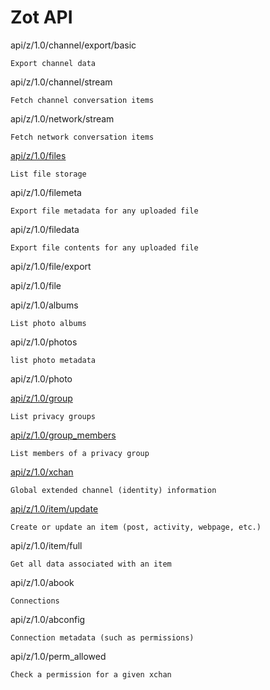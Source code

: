 Zot API
=======



api/z/1.0/channel/export/basic

	Export channel data



api/z/1.0/channel/stream

	Fetch channel conversation items 

api/z/1.0/network/stream

	Fetch network conversation items 


[api/z/1.0/files](help/api/api_files)

	List file storage

api/z/1.0/filemeta

	Export file metadata for any uploaded file


api/z/1.0/filedata

	Export file contents for any uploaded file


api/z/1.0/file/export

api/z/1.0/file

api/z/1.0/albums

	List photo albums


api/z/1.0/photos

	list photo metadata


api/z/1.0/photo


[api/z/1.0/group](help/api/group)

	List privacy groups

[api/z/1.0/group_members](help/api/group_members)

	List members of a privacy group


[api/z/1.0/xchan](help/api/api_xchan)

	Global extended channel (identity) information

[api/z/1.0/item/update](help/api/api_item_update)

	Create or update an item (post, activity, webpage, etc.)


api/z/1.0/item/full

	Get all data associated with an item

api/z/1.0/abook

	Connections

api/z/1.0/abconfig

	Connection metadata (such as permissions)

api/z/1.0/perm_allowed

	Check a permission for a given xchan
